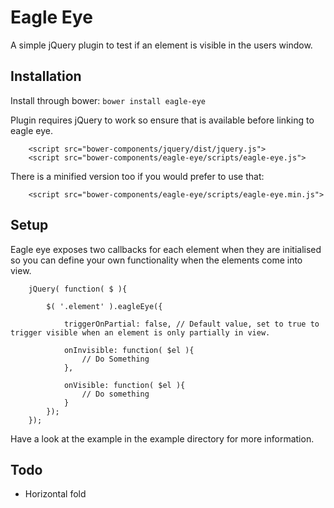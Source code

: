 # Eagle Eye

A simple jQuery plugin to test if an element is visible in the users window.

## Installation

Install through bower:
```bower install eagle-eye```

Plugin requires jQuery to work so ensure that is available before linking to eagle eye.

```
    <script src="bower-components/jquery/dist/jquery.js">
    <script src="bower-components/eagle-eye/scripts/eagle-eye.js">
```

There is a minified version too if you would prefer to use that:

```
    <script src="bower-components/eagle-eye/scripts/eagle-eye.min.js">
```

## Setup

Eagle eye exposes two callbacks for each element when they are initialised so you can define your own functionality 
when the elements come into view.

```
    jQuery( function( $ ){
    
        $( '.element' ).eagleEye({

            triggerOnPartial: false, // Default value, set to true to trigger visible when an element is only partially in view.
        
            onInvisible: function( $el ){
                // Do Something
            },
            
            onVisible: function( $el ){
                // Do something
            }
        });
    });
```

Have a look at the example in the example directory for more information.

## Todo

- Horizontal fold


